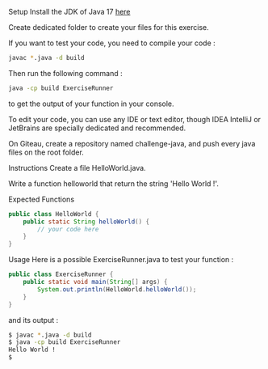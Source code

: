 Setup
Install the JDK of Java 17 [here](https://www.oracle.com/java/technologies/javase/jdk17-archive-downloads.html)

Create dedicated folder to create your files for this exercise.

If you want to test your code, you need to compile your code :

``` bash
javac *.java -d build
```

Then run the following command :

``` bash
java -cp build ExerciseRunner
```

to get the output of your function in your console.

To edit your code, you can use any IDE or text editor, though IDEA IntelliJ or JetBrains are specially dedicated and recommended.

On Giteau, create a repository named challenge-java, and push every java files on the root folder.

Instructions
Create a file HelloWorld.java.

Write a function helloworld that return the string 'Hello World !'.

Expected Functions
``` java
public class HelloWorld {
    public static String helloWorld() {
        // your code here
    }
}
```
Usage
Here is a possible ExerciseRunner.java to test your function :

``` java
public class ExerciseRunner {
    public static void main(String[] args) {
        System.out.println(HelloWorld.helloWorld());
    }
}
```
and its output :

``` bash
$ javac *.java -d build
$ java -cp build ExerciseRunner
Hello World !
$
```